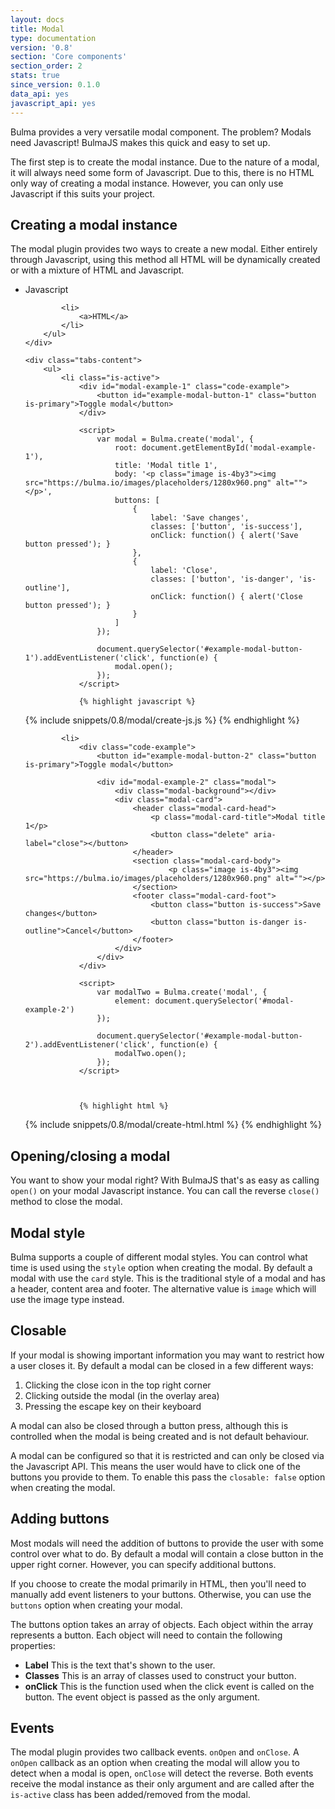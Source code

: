 ```yaml
---
layout: docs
title: Modal
type: documentation
version: '0.8'
section: 'Core components'
section_order: 2
stats: true
since_version: 0.1.0
data_api: yes
javascript_api: yes
---
```


Bulma provides a very versatile modal component. The problem? Modals need Javascript! BulmaJS makes this quick and easy to set up.

The first step is to create the modal instance. Due to the nature of a modal, it will always need some form of Javascript. Due to this, there is no HTML only way of creating a modal instance. However, you can only use Javascript if this suits your project.

## Creating a modal instance
The modal plugin provides two ways to create a new modal. Either entirely through Javascript, using this method all HTML will be dynamically created or with a mixture of HTML and Javascript.

<div class="docs-tabs tabs-wrapper">
    <div class="tabs">
        <ul>
            <li class="is-active">
                <a>Javascript</a>
            </li>

            <li>
                <a>HTML</a>
            </li>
        </ul>
    </div>

    <div class="tabs-content">
        <ul>
            <li class="is-active">
                <div id="modal-example-1" class="code-example">
                    <button id="example-modal-button-1" class="button is-primary">Toggle modal</button>
                </div>

                <script>
                    var modal = Bulma.create('modal', {
                        root: document.getElementById('modal-example-1'),
                        title: 'Modal title 1',
                        body: '<p class="image is-4by3"><img src="https://bulma.io/images/placeholders/1280x960.png" alt=""></p>',
                        buttons: [
                            {
                                label: 'Save changes',
                                classes: ['button', 'is-success'],
                                onClick: function() { alert('Save button pressed'); }
                            },
                            {
                                label: 'Close',
                                classes: ['button', 'is-danger', 'is-outline'],
                                onClick: function() { alert('Close button pressed'); }
                            }
                        ]
                    });

                    document.querySelector('#example-modal-button-1').addEventListener('click', function(e) {
                        modal.open();
                    });
                </script>
                
                {% highlight javascript %}
{% include snippets/0.8/modal/create-js.js %}
                {% endhighlight %}
            </li>

            <li>
                <div class="code-example">
                    <button id="example-modal-button-2" class="button is-primary">Toggle modal</button>

                    <div id="modal-example-2" class="modal">
                        <div class="modal-background"></div>
                        <div class="modal-card">
                            <header class="modal-card-head">
                                <p class="modal-card-title">Modal title 1</p>
                                <button class="delete" aria-label="close"></button>
                            </header>
                            <section class="modal-card-body">
                                    <p class="image is-4by3"><img src="https://bulma.io/images/placeholders/1280x960.png" alt=""></p>
                            </section>
                            <footer class="modal-card-foot">
                                <button class="button is-success">Save changes</button>
                                <button class="button is-danger is-outline">Cancel</button>
                            </footer>
                        </div>
                    </div>
                </div>

                <script>
                    var modalTwo = Bulma.create('modal', {
                        element: document.querySelector('#modal-example-2')
                    });

                    document.querySelector('#example-modal-button-2').addEventListener('click', function(e) {
                        modalTwo.open();
                    });
                </script>


                
                {% highlight html %}
{% include snippets/0.8/modal/create-html.html %}
                {% endhighlight %}
            </li>
        </ul>
    </div>
</div>

## Opening/closing a modal
You want to show your modal right? With BulmaJS that's as easy as calling `open()` on your modal Javascript instance. You can call the reverse `close()` method to close the modal.

## Modal style
Bulma supports a couple of different modal styles. You can control what time is used using the `style` option when creating the modal. By default a modal with use the `card` style. This is the traditional style of a modal and has a header, content area and footer. The alternative value is `image` which will use the image type instead.

## Closable
If your modal is showing important information you may want to restrict how a user closes it. By default a modal can be closed in a few different ways:

1. Clicking the close icon in the top right corner
2. Clicking outside the modal (in the overlay area)
3. Pressing the escape key on their keyboard

A modal can also be closed through a button press, although this is controlled when the modal is being created and is not default behaviour.

A modal can be configured so that it is restricted and can only be closed via the Javascript API. This means the user would have to click one of the buttons you provide to them. To enable this pass the `closable: false` option when creating the modal.

## Adding buttons
Most modals will need the addition of buttons to provide the user with some control over what to do. By default a modal will contain a close button in the upper right corner. However, you can specify additional buttons.

If you choose to create the modal primarily in HTML, then you'll need to manually add event listeners to your buttons. Otherwise, you can use the `buttons` option when creating your modal.

The buttons option takes an array of objects. Each object within the array represents a button. Each object will need to contain the following properties:

+ **Label** This is the text that's shown to the user.
+ **Classes** This is an array of classes used to construct your button.
+ **onClick** This is the function used when the click event is called on the button. The event object is passed as the only argument.

## Events
The modal plugin provides two callback events. `onOpen` and `onClose`. A `onOpen` callback as an option when creating the modal will allow you to detect when a modal is open, `onClose` will detect the reverse. Both events receive the modal instance as their only argument and are called after the `is-active` class has been added/removed from the modal.